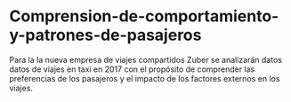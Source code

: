 # Comprension-de-comportamiento-y-patrones-de-pasajeros
Para la la nueva empresa de viajes compartidos Zuber se analizarán datos datos de viajes en taxi en 2017 con el propósito de comprender las preferencias de los pasajeros y el impacto de los factores externos en los viajes.

